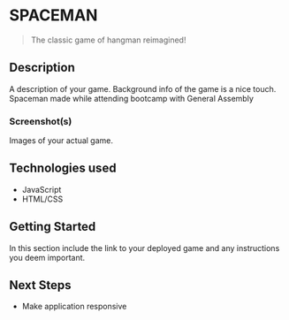 # SPACEMAN

> The classic game of hangman reimagined!

## Description

A description of your game.  Background info of the game is a nice touch.
Spaceman made while attending bootcamp with General Assembly 

### Screenshot(s)

Images of your actual game.

## Technologies used

- JavaScript
- HTML/CSS

## Getting Started

In this section include the link to your deployed game and any instructions you deem important. 

## Next Steps

- Make application responsive


